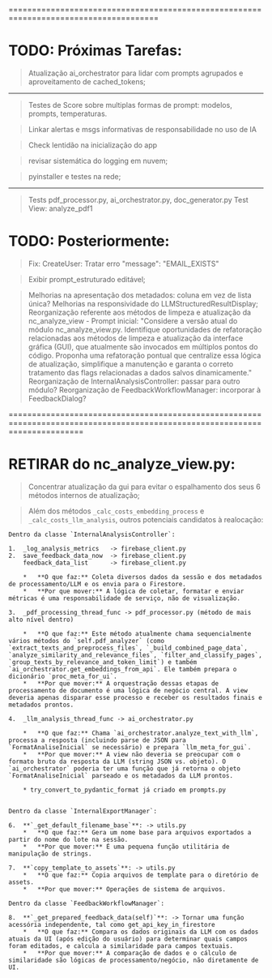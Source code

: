======================================================================================
# TODO: Próximas Tarefas:

> Atualização ai_orchestrator para lidar com prompts agrupados e aproveitamento de cached_tokens;
-------
> Testes de Score sobre multiplas formas de prompt: modelos, prompts, temperaturas.

> Linkar alertas e msgs informativas de responsabilidade no uso de IA

> Check lentidão na inicialização do app

> revisar sistemática do logging em nuvem;

> pyinstaller e testes na rede;

------------------------------------------------------------------

> Tests pdf_processor.py, ai_orchestrator.py, doc_generator.py
> Test  View: analyze_pdf1

# TODO: Posteriormente: 

> Fix: CreateUser: Tratar erro "message": "EMAIL_EXISTS"

> Exibir prompt_estruturado editável;

> Melhorias na apresentação dos metadados: coluna em vez de lista única?
> Melhorias na responsividade do LLMStructuredResultDisplay;
> Reorganização referente aos métodos de limpeza e atualização da nc_analyze_view
    - Prompt inicial: "Considere a versão atual do módulo nc_analyze_view.py. Identifique oportunidades de refatoração relacionadas aos métodos de limpeza e atualização da interface gráfica (GUI), que atualmente são invocados em múltiplos pontos do código. Proponha uma refatoração pontual que centralize essa lógica de atualização, simplifique a manutenção e garanta o correto tratamento das flags relacionadas a dados salvos dinamicamente."
> Reorganização de InternalAnalysisController: passar para outro módulo?
> Reorganização de FeedbackWorkflowManager: incorporar à FeedbackDialog?

============================================================================================================================

# RETIRAR do nc_analyze_view.py:
> Concentrar atualização da gui para evitar o espalhamento dos seus 6 métodos internos de atualização;

> Além dos métodos `_calc_costs_embedding_process` e `_calc_costs_llm_analysis`, outros potenciais candidatos à realocação:

    Dentro da classe `InternalAnalysisController`:

    1.  _log_analysis_metrics   -> firebase_client.py
    2.  save_feedback_data_now  -> firebase_client.py
        feedback_data_list      -> firebase_client.py

        *   **O que faz:** Coleta diversos dados da sessão e dos metadados de processamento/LLM e os envia para o Firestore.
        *   **Por que mover:** A lógica de coletar, formatar e enviar métricas é uma responsabilidade de serviço, não de visualização.

    3.  _pdf_processing_thread_func -> pdf_processor.py (método de mais alto nível dentro)

        *   **O que faz:** Este método atualmente chama sequencialmente vários métodos do `self.pdf_analyzer` (como `extract_texts_and_preprocess_files`, `_build_combined_page_data`, `analyze_similarity_and_relevance_files`, `filter_and_classify_pages`, `group_texts_by_relevance_and_token_limit`) e também `ai_orchestrator.get_embeddings_from_api`. Ele também prepara o dicionário `proc_meta_for_ui`.
        *   **Por que mover:** A orquestração dessas etapas de processamento de documento é uma lógica de negócio central. A view deveria apenas disparar esse processo e receber os resultados finais e metadados prontos.

    4.  _llm_analysis_thread_func -> ai_orchestrator.py  

        *   **O que faz:** Chama `ai_orchestrator.analyze_text_with_llm`, processa a resposta (incluindo parse de JSON para `FormatAnaliseInicial` se necessário) e prepara `llm_meta_for_gui`.
        *   **Por que mover:** A view não deveria se preocupar com o formato bruto da resposta da LLM (string JSON vs. objeto). O `ai_orchestrator` poderia ter uma função que já retorna o objeto `FormatAnaliseInicial` parseado e os metadados da LLM prontos.
        
        * try_convert_to_pydantic_format já criado em prompts.py


    Dentro da classe `InternalExportManager`:

    6.  **`_get_default_filename_base`**: -> utils.py
        *   **O que faz:** Gera um nome base para arquivos exportados a partir do nome do lote na sessão.
        *   **Por que mover:** É uma pequena função utilitária de manipulação de strings.

    7.  **`copy_template_to_assets`**: -> utils.py
        *   **O que faz:** Copia arquivos de template para o diretório de assets.
        *   **Por que mover:** Operações de sistema de arquivos.

    Dentro da classe `FeedbackWorkflowManager`:

    8.  **`_get_prepared_feedback_data(self)`**: -> Tornar uma função acessória independente, tal como get_api_key_in_firestore
        *   **O que faz:** Compara os dados originais da LLM com os dados atuais da UI (após edição do usuário) para determinar quais campos foram editados, e calcula a similaridade para campos textuais.
        *   **Por que mover:** A comparação de dados e o cálculo de similaridade são lógicas de processamento/negócio, não diretamente de UI.

